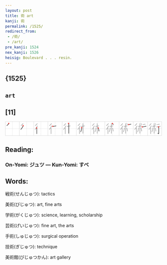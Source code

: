```yaml
---
layout: post
title: 術 art
kanji: 術
permalink: /1525/
redirect_from:
 - /術/
 - /art/
pre_kanji: 1524
nex_kanji: 1526
heisig: Boulevard . . . resin.
---
```


## {1525}

## `art`

## [11]

<div class="stroke"><img src="../images/E8A193.png" /></div>

## Reading:

### On-Yomi: ジュツ &mdash; Kun-Yomi: すべ

## Words:

戦術(せんじゅつ): tactics

美術(びじゅつ): art, fine arts

学術(がくじゅつ): science, learning, scholarship

芸術(げいじゅつ): fine art, the arts

手術(しゅじゅつ): surgical operation

技術(ぎじゅつ): technique

美術館(びじゅつかん): art gallery
